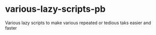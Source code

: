 # various-lazy-scripts-pb
 Various lazy scripts to make various repeated or tedious taks easier and faster
